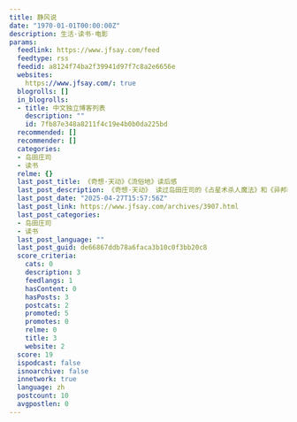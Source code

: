 ```yaml
---
title: 静风说
date: "1970-01-01T00:00:00Z"
description: 生活·读书·电影
params:
  feedlink: https://www.jfsay.com/feed
  feedtype: rss
  feedid: a8124f74ba2f39941d97f7c8a2e6656e
  websites:
    https://www.jfsay.com/: true
  blogrolls: []
  in_blogrolls:
  - title: 中文独立博客列表
    description: ""
    id: 7fb87e348a8211f4c19e4b0b0da225bd
  recommended: []
  recommender: []
  categories:
  - 岛田庄司
  - 读书
  relme: {}
  last_post_title: 《奇想·天动》《流俗地》读后感
  last_post_description: 《奇想·天动》 读过岛田庄司的《占星术杀人魔法》和《异邦骑士》，觉得都挺好，很佩服作者的想象力和故事编排的能力 […]
  last_post_date: "2025-04-27T15:57:56Z"
  last_post_link: https://www.jfsay.com/archives/3907.html
  last_post_categories:
  - 岛田庄司
  - 读书
  last_post_language: ""
  last_post_guid: de66867ddb78a6faca3b10c0f3bb20c8
  score_criteria:
    cats: 0
    description: 3
    feedlangs: 1
    hasContent: 0
    hasPosts: 3
    postcats: 2
    promoted: 5
    promotes: 0
    relme: 0
    title: 3
    website: 2
  score: 19
  ispodcast: false
  isnoarchive: false
  innetwork: true
  language: zh
  postcount: 10
  avgpostlen: 0
---
```

